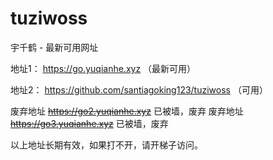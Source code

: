 # tuziwoss
宇千鹤 - 最新可用网址

地址1： https://go.yuqianhe.xyz （最新可用）

地址2： https://github.com/santiagoking123/tuziwoss （可用）

废弃地址 ~~https://go2.yuqianhe.xyz~~ 已被墙，废弃
废弃地址 ~~https://go3.yuqianhe.xyz~~ 已被墙，废弃



以上地址长期有效，如果打不开，请开梯子访问。

